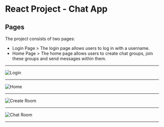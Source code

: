 # React Project - Chat App

## Pages
The project consists of two pages:

- Login Page > The login page allows users to log in with a username.
- Home Page > The home page allows users to create chat groups, join these groups and send messages within them.


***

![Login](https://github.com/trebektas/Chat-App/assets/111200262/3fbc7876-9237-49b1-9de6-54b73177db39)


***

![Home](https://github.com/trebektas/Chat-App/assets/111200262/ccd52aa5-b9ab-4c8c-acbc-2bb3857db997)


***

![Create Room](https://github.com/trebektas/Chat-App/assets/111200262/0d907295-275f-4f4b-abaa-cf431916ee42)


***

![Chat Room](https://github.com/trebektas/Chat-App/assets/111200262/b609ad40-9c6f-4e8f-8d69-df63accffdc2)


***
